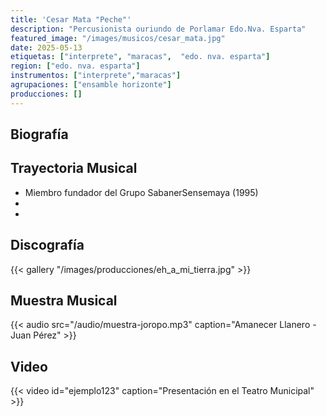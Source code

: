 ```yaml
---
title: 'Cesar Mata "Peche"'
description: "Percusionista ouriundo de Porlamar Edo.Nva. Esparta"
featured_image: "/images/musicos/cesar_mata.jpg"
date: 2025-05-13
etiquetas: ["interprete", "maracas",  "edo. nva. esparta"]
region: ["edo. nva. esparta"]
instrumentos: ["interprete","maracas"]
agrupaciones: ["ensamble horizonte"]
producciones: []
---
```


## Biografía


## Trayectoria Musical

- Miembro fundador del Grupo SabanerSensemaya (1995)
-
- 
## Discografía


{{< gallery "/images/producciones/eh_a_mi_tierra.jpg" >}}

## Muestra Musical

{{< audio src="/audio/muestra-joropo.mp3" caption="Amanecer Llanero - Juan Pérez" >}}

## Video

{{< video id="ejemplo123" caption="Presentación en el Teatro Municipal" >}}

<!-- https://albaciudad.org/musica/nacionales/912300%20-%20Luis%20Argenis%20Zabala%20-%20Linaje%20oriental.mp3 -->
